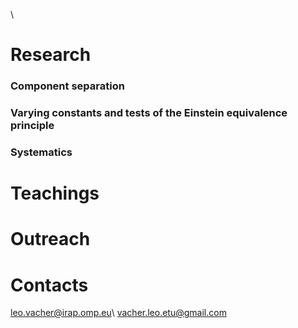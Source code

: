 \\
# Research

### Component separation 
### Varying constants and tests of the Einstein equivalence principle
### Systematics

# Teachings

# Outreach 

# Contacts

leo.vacher@irap.omp.eu\\
vacher.leo.etu@gmail.com

